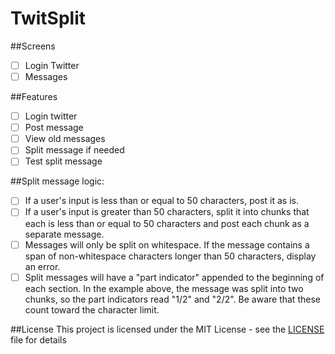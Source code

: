 # TwitSplit

##Screens
- [ ] Login Twitter
- [ ] Messages

##Features
- [ ] Login twitter
- [ ] Post message
- [ ] View old messages
- [ ] Split message if needed
- [ ] Test split message

##Split message logic:
- [ ] If a user's input is less than or equal to 50 characters, post it as is.
- [ ] If a user's input is greater than 50 characters, split it into chunks that each is less than or equal to 50 characters and post each chunk as a separate message.
- [ ] Messages will only be split on whitespace. If the message contains a span of non-whitespace characters longer than 50 characters, display an error. 
- [ ] Split messages will have a "part indicator" appended to the beginning of each section. In the example above, the message was split into two chunks, so the part indicators read "1/2" and "2/2". Be aware that these count toward the character limit.

##License
This project is licensed under the MIT License - see the [LICENSE](LICENSE) file for details